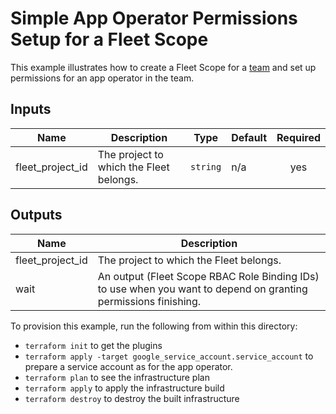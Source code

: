 # Simple App Operator Permissions Setup for a Fleet Scope

This example illustrates how to create a Fleet Scope for a [team](https://cloud.google.com/kubernetes-engine/fleet-management/docs/team-management) and set up permissions for an app operator in the team.

<!-- BEGINNING OF PRE-COMMIT-TERRAFORM DOCS HOOK -->
## Inputs

| Name | Description | Type | Default | Required |
|------|-------------|------|---------|:--------:|
| fleet\_project\_id | The project to which the Fleet belongs. | `string` | n/a | yes |

## Outputs

| Name | Description |
|------|-------------|
| fleet\_project\_id | The project to which the Fleet belongs. |
| wait | An output (Fleet Scope RBAC Role Binding IDs) to use when you want to depend on granting permissions finishing. |

<!-- END OF PRE-COMMIT-TERRAFORM DOCS HOOK -->

To provision this example, run the following from within this directory:
- `terraform init` to get the plugins
- `terraform apply -target google_service_account.service_account` to prepare a service account as for the app operator.
- `terraform plan` to see the infrastructure plan
- `terraform apply` to apply the infrastructure build
- `terraform destroy` to destroy the built infrastructure

